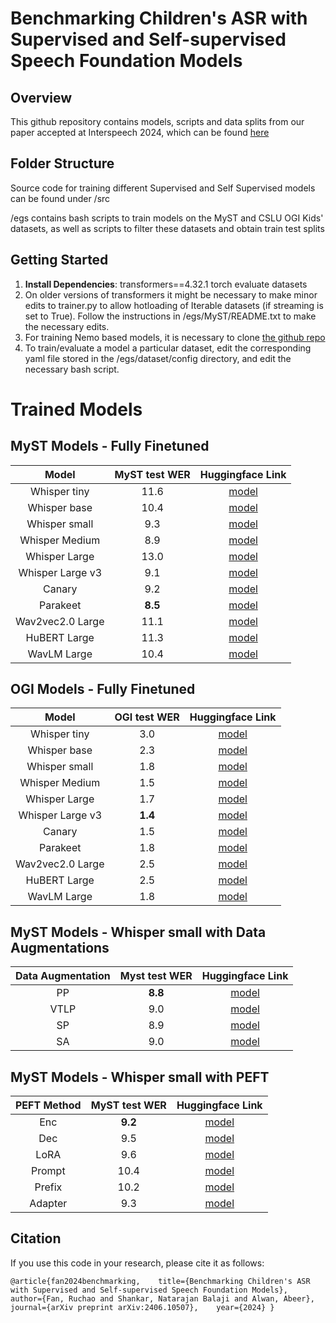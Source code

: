 # Benchmarking Children's ASR with Supervised and Self-supervised Speech Foundation Models

## Overview

This github repository contains models, scripts and data splits from our paper accepted at Interspeech 2024, which can be found [here](https://arxiv.org/abs/2406.10507)

## Folder Structure

Source code for training different Supervised and Self Supervised models can be found under /src

/egs contains bash scripts to train models on the MyST and CSLU OGI Kids' datasets, as well as scripts to filter these datasets and obtain train test splits

## Getting Started

1. **Install Dependencies**: transformers==4.32.1 torch evaluate datasets
2. On older versions of transformers it might be necessary to make minor edits to trainer.py to allow hotloading of Iterable datasets (if streaming is set to True). Follow the instructions in /egs/MyST/README.txt to make the necessary edits.
3. For training Nemo based models, it is necessary to clone [the github repo](https://github.com/NVIDIA/NeMo)
4. To train/evaluate a model a particular dataset, edit the corresponding yaml file stored in the /egs/dataset/config directory, and edit the necessary bash script.

# Trained Models

## MyST Models - Fully Finetuned

|      Model      | MyST test WER |                             Huggingface Link                             |
| :--------------: | :-----------: | :-----------------------------------------------------------------------: |
|   Whisper tiny   |     11.6     |  [model](https://huggingface.co/balaji1312/whisper-tiny-myst-fullfinetune)  |
|   Whisper base   |     10.4     |  [model](https://huggingface.co/balaji1312/whisper-base-myst-fullfinetune)  |
|  Whisper small  |      9.3      |  [model](https://huggingface.co/balaji1312/whisper-small-myst-fullfinetune)  |
|  Whisper Medium  |      8.9      | [model](https://huggingface.co/balaji1312/whisper-medium-myst-fullfinetune) |
|  Whisper Large  |     13.0     |  [model](https://huggingface.co/balaji1312/whisper-large-myst-fullfinetune)  |
| Whisper Large v3 |      9.1      | [model](https://huggingface.co/balaji1312/whisper-largev3-myst-fullfinetune) |
|      Canary      |      9.2      |     [model](https://huggingface.co/balaji1312/canary-myst-fullfinetune)      |
|     Parakeet     | **8.5** |    [model](https://huggingface.co/balaji1312/parakeet-myst-fullfinetune)     |
| Wav2vec2.0 Large |     11.1     | [model](https://huggingface.co/balaji1312/wav2vec2-large-myst-fullfinetune) |
|   HuBERT Large   |     11.3     |  [model](https://huggingface.co/balaji1312/hubert-large-myst-fullfinetune)  |
|   WavLM Large   |     10.4     |   [model](https://huggingface.co/balaji1312/wavlm-large-myst-fullfinetune)   |

## OGI Models - Fully Finetuned

|      Model      | OGI test WER |                             Huggingface Link                             |
| :--------------: | :-----------: | :----------------------------------------------------------------------: |
|   Whisper tiny   |      3.0      |  [model](https://huggingface.co/balaji1312/whisper-tiny-ogi-fullfinetune)  |
|   Whisper base   |      2.3      |  [model](https://huggingface.co/balaji1312/whisper-base-ogi-fullfinetune)  |
|  Whisper small  |      1.8      |  [model](https://huggingface.co/balaji1312/whisper-small-ogi-fullfinetune)  |
|  Whisper Medium  |      1.5      | [model](https://huggingface.co/balaji1312/whisper-medium-ogi-fullfinetune) |
|  Whisper Large  |      1.7      |  [model](https://huggingface.co/balaji1312/whisper-large-ogi-fullfinetune)  |
| Whisper Large v3 | **1.4** | [model](https://huggingface.co/balaji1312/whisper-largev3-ogi-fullfinetune) |
|      Canary      |      1.5      |     [model](https://huggingface.co/balaji1312/canary-ogi-fullfinetune)      |
|     Parakeet     |      1.8      |    [model](https://huggingface.co/balaji1312/parakeet-ogi-fullfinetune)     |
| Wav2vec2.0 Large |      2.5      | [model](https://huggingface.co/balaji1312/wav2vec2-large-ogi-fullfinetune) |
|   HuBERT Large   |      2.5      |  [model](https://huggingface.co/balaji1312/hubert-large-ogi-fullfinetune)  |
|   WavLM Large   |      1.8      |   [model](https://huggingface.co/balaji1312/wavlm-large-ogi-fullfinetune)   |

## MyST Models - Whisper small with Data Augmentations

| Data Augmentation | Myst test WER |                               Huggingface Link                               |
| :---------------: | :-----------: | :--------------------------------------------------------------------------: |
|        PP        | **8.8** |  [model](https://huggingface.co/balaji1312/whisper-small-myst-fullfinetune-pp)  |
|       VTLP       |      9.0      | [model](https://huggingface.co/balaji1312/whisper-small-myst-fullfinetune-vtlp) |
|        SP        |      8.9      |  [model](https://huggingface.co/balaji1312/whisper-small-myst-fullfinetune-sp)  |
|        SA        |      9.0      |  [model](https://huggingface.co/balaji1312/whisper-small-myst-fullfinetune-sa)  |

## MyST Models - Whisper small with PEFT

| PEFT Method | MyST test WER |                          Huggingface Link                          |
| :---------: | :-----------: | :----------------------------------------------------------------: |
|     Enc     | **9.2** |   [model](https://huggingface.co/balaji1312/whisper-small-myst-enc)   |
|     Dec     |      9.5      |   [model](https://huggingface.co/balaji1312/whisper-small-myst-dec)   |
|    LoRA    |      9.6      |  [model](https://huggingface.co/balaji1312/whisper-small-myst-lora)  |
|   Prompt   |     10.4     | [model](https://huggingface.co/balaji1312/whisper-small-myst-prompt) |
|   Prefix   |     10.2     | [model](https://huggingface.co/balaji1312/whisper-small-myst-prefix) |
|   Adapter   |      9.3      | [model](https://huggingface.co/balaji1312/whisper-small-myst-adapter) |

## Citation

If you use this code in your research, please cite it as follows:

``@article{fan2024benchmarking,   
title={Benchmarking Children's ASR with Supervised and Self-supervised Speech Foundation Models},   
author={Fan, Ruchao and Shankar, Natarajan Balaji and Alwan, Abeer},   
journal={arXiv preprint arXiv:2406.10507},   
year={2024} }``
